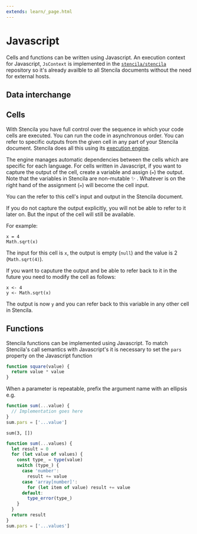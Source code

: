 ```yaml
---
extends: learn/_page.html
---
```


# Javascript

Cells and functions can be written using Javascript. An execution context for Javascript, `JsContext` is implemented in the [`stencila/stencila`](https://github.com/stencila/stencila) repository so it's already availble to all Stencila documents without the need for external hosts.

## Data interchange



## Cells

With Stencila you have full control over the sequence in which your code cells are executed. You can run the code in asynchronous order.
You can refer to specific outputs from the given cell in any part of your Stencila document.
Stencila does all this using its [execution engine](computation/engine.md).

The engine manages automatic dependencies between the cells which are specific for each language. For cells written in Javascript, if you want to capture the output of the cell,
create a variable and assign (`=`) the output.
Note that the variables in Stencila are non-mutable :sparkles: . Whatever is on the right hand of the assignment (`=`)
will become the cell input.

You can the refer to this cell's input and output in the Stencila document.

If you do not capture the output explicitly, you will not be able to refer to it later on. But the input of the cell
will still be available.

For example:

```{js}
x = 4
Math.sqrt(x)
```

The input for this cell is `x`, the output is empty (`null`) and the value is 2 (`Math.sqrt(4)`).

If you want to caputure the output and be able to refer back to it in the future you need to
modify the cell as follows:

```{js}
x <- 4
y <- Math.sqrt(x)
```

The output is now `y` and you can refer back to this variable in any other cell in Stencila.



## Functions


Stencila functions can be implemented using Javascript. To match Stencila's call semantics with Javascript's it is necessary to set the `pars` property on the Javascript function


```js
function square(value) {
  return value * value
}
```


When a parameter is repeatable, prefix the argument name with an ellipsis e.g.

```js
function sum(...value) {
  // Implementation goes here
}
sum.pars = ['...value']
```

```mini
sum(3, [])
```

```js
function sum(...values) {
  let result = 0
  for (let value of values) {
    const type_ = type(value)
    switch (type_) {
      case 'number':
        result += value
      case 'array[number]':
        for (let item of value) result += value
      default:
        type_error(type_)
    }
  }
  return result
}
sum.pars = ['...values']
```
